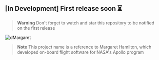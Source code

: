 ## [In Development] First release soon ⏳
> **Warning**
> Don't forget to watch and star this repository to be notified on the first release

![dMargaret](https://user-images.githubusercontent.com/44113746/188838231-d9fa5aef-d903-4e31-8874-edf8f893a78b.png)


> **Note** This project name is a reference to Margaret Hamilton, which developed on-board flight software for NASA's Apollo program

